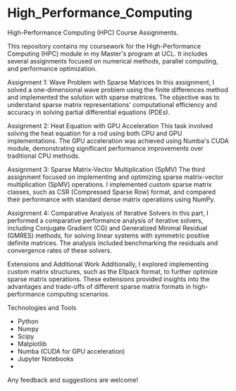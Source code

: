 # High_Performance_Computing
High-Performance Computing (HPC) Course Assignments.

This repository contains my coursework for the High-Performance Computing (HPC) module in my Master's program at UCL. It includes several assignments focused on numerical methods, parallel computing, and performance optimization.

Assignment 1: Wave Problem with Sparse Matrices
In this assignment, I solved a one-dimensional wave problem using the finite differences method and implemented the solution with sparse matrices. The objective was to understand sparse matrix representations' computational efficiency and accuracy in solving partial differential equations (PDEs).

Assignment 2: Heat Equation with GPU Acceleration
This task involved solving the heat equation for a rod using both CPU and GPU implementations. The GPU acceleration was achieved using Numba's CUDA module, demonstrating significant performance improvements over traditional CPU methods.

Assignment 3: Sparse Matrix-Vector Multiplication (SpMV)
The third assignment focused on implementing and optimizing sparse matrix-vector multiplication (SpMV) operations. I implemented custom sparse matrix classes, such as CSR (Compressed Sparse Row) format, and compared their performance with standard dense matrix operations using NumPy.

Assignment 4: Comparative Analysis of Iterative Solvers
In this part, I performed a comparative performance analysis of iterative solvers, including Conjugate Gradient (CG) and Generalized Minimal Residual (GMRES) methods, for solving linear systems with symmetric positive definite matrices. The analysis included benchmarking the residuals and convergence rates of these solvers.

Extensions and Additional Work
Additionally, I explored implementing custom matrix structures, such as the Ellpack format, to further optimize sparse matrix operations. These extensions provided insights into the advantages and trade-offs of different sparse matrix formats in high-performance computing scenarios.

Technologies and Tools
- Python
- Numpy
- Scipy
- Matplotlib
- Numba (CUDA for GPU acceleration)
- Jupyter Notebooks
- 
Any feedback and suggestions are welcome!
